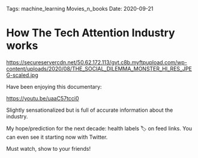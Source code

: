 Tags: machine_learning 
           Movies_n_books
Date: 2020-09-21


# How The Tech Attention Industry works 

https://secureservercdn.net/50.62.172.113/gvt.c8b.myftpupload.com/wp-content/uploads/2020/08/THE_SOCIAL_DILEMMA_MONSTER_HI_RES_JPEG-scaled.jpg

Have been enjoying this documentary:

https://youtu.be/uaaC57tcci0

Slightly sensationalized but is full of accurate information about the industry. 

My hope/prediction for the next decade: health labels 🏷 on feed links. You can even see it starting now with Twitter. 

Must watch, show to your friends!
